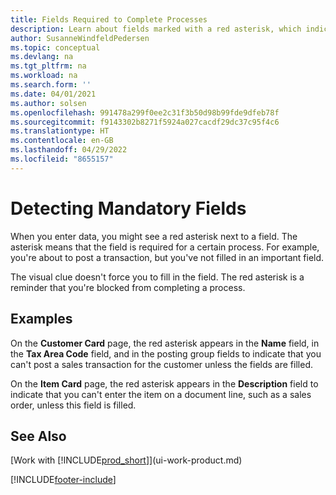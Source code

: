 ```yaml
---
title: Fields Required to Complete Processes
description: Learn about fields marked with a red asterisk, which indicates that they're required and must be filled in to complete a process.
author: SusanneWindfeldPedersen
ms.topic: conceptual
ms.devlang: na
ms.tgt_pltfrm: na
ms.workload: na
ms.search.form: ''
ms.date: 04/01/2021
ms.author: solsen
ms.openlocfilehash: 991478a299f0ee2c31f3b50d98b99fde9dfeb78f
ms.sourcegitcommit: f9143302b8271f5924a027cacdf29dc37c95f4c6
ms.translationtype: HT
ms.contentlocale: en-GB
ms.lasthandoff: 04/29/2022
ms.locfileid: "8655157"
---
```

# <a name="detecting-mandatory-fields"></a>Detecting Mandatory Fields

When you enter data, you might see a red asterisk next to a field. The asterisk means that the field is required for a certain process. For example, you're about to post a transaction, but you've not filled in an important field.

The visual clue doesn't force you to fill in the field. The red asterisk is a reminder that you're blocked from completing a process.

## <a name="examples"></a>Examples

On the **Customer Card** page, the red asterisk appears in the **Name** field, in the **Tax Area Code** field, and in the posting group fields to indicate that you can't post a sales transaction for the customer unless the fields are filled.

On the **Item Card** page, the red asterisk appears in the **Description** field to indicate that you can't enter the item on a document line, such as a sales order, unless this field is filled.

## <a name="see-also"></a>See Also

[Work with [!INCLUDE[prod_short](includes/prod_short.md)]](ui-work-product.md)


[!INCLUDE[footer-include](includes/footer-banner.md)]